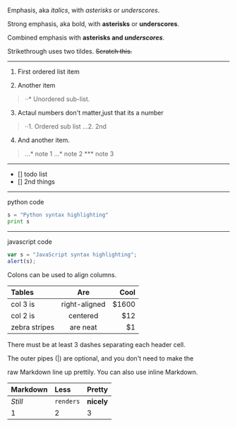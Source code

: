 Emphasis, aka *italics*, with *asterisks* or *underscores*.

Strong emphasis, aka bold, with **asterisks** or **underscores**.

Combined emphasis with **asterisks and *underscores***.

Strikethrough uses two tildes. ~~Scratch this.~~

---

1. First ordered list item

2. Another item
>··* Unordered sub-list.
3. Actaul numbers don't matter,just that its a number
>··1. Ordered sub list
>…2. 2nd
4. And another item.
>…* note 1
>…* note 2
>*** note 3
---

- [] todo list
- [] 2nd things

---

python code

```python
s = "Python syntax highlighting"
print s
```

---

javascript code

```js
var s = "JavaScript syntax highlighting";
alert(s);
```

Colons can be used to align columns.

|Tables|Are|Cool|
|:-----|:-----------:|-----:|
|col 3 is|right-aligned|$1600|
|col 2 is|centered|$12|
|zebra stripes|are neat|$1|

There must be at least 3 dashes separating each header cell.

The outer pipes (|) are optional, and you don't need to make the

raw Markdown line up prettily. You can also use inline Markdown.

|Markdown|Less|Pretty|
|:---|:---|:---|
|*Still*|`renders`|**nicely**|
|1|2|3|
